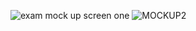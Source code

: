 ![exam mock up screen one](https://github.com/user-attachments/assets/ee4fb287-bd1b-46d2-ab82-959815ad0413)
![MOCKUP2](https://github.com/user-attachments/assets/2d3c5124-6430-4924-8829-380040901f9a)


